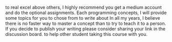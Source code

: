 to real excel above others, 
I highly recommend you get a medium account and do the optional assignments.
Each programming concepts, I will provide some topics for you to chose from to write about
In all my years, I believe there is no faster way to master a concept  than to try to teach it to a  person.
If you decide to publish your writing please consider sharing your link in the discussion board. 
to help other student taking this course with you. 
